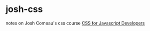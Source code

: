 # josh-css

notes on Josh Comeau's css course [CSS for Javascript Developers](https://css-for-js.dev/)
